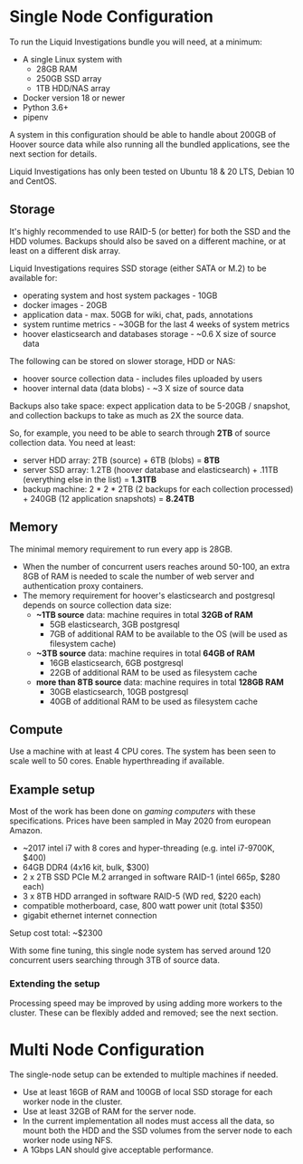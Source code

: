 # Single Node Configuration

To run the Liquid Investigations bundle you will need, at a minimum:

* A single Linux system with
  * 28GB RAM
  * 250GB SSD array
  * 1TB HDD/NAS array
* Docker version 18 or newer
* Python 3.6+
* pipenv

A system in this configuration should be able to handle about 200GB of Hoover source data while also running all the bundled applications, see the next section for details.

Liquid Investigations has only been tested on Ubuntu 18 & 20 LTS, Debian 10 and CentOS.


## Storage

It's highly recommended to use RAID-5 (or better) for both the SSD and the HDD volumes. Backups should also be saved on a different machine, or at least on a different disk array.

Liquid Investigations requires SSD storage (either SATA or M.2) to be available for:
- operating system and host system packages - 10GB
- docker images - 20GB
- application data - max. 50GB for wiki, chat, pads, annotations
- system runtime metrics - ~30GB for the last 4 weeks of system metrics
- hoover elasticsearch and databases storage - ~0.6 X size of source data 

The following can be stored on slower storage, HDD or NAS:
- hoover source collection data - includes files uploaded by users
- hoover internal data (data blobs) - ~3 X size of source data


Backups also take space: expect application data to be 5-20GB / snapshot, and collection backups to take as much as 2X the source data.

So, for example, you need to be able to search through **2TB** of source collection data. You need at least:

- server HDD array: 2TB (source) + 6TB (blobs) = **8TB**
- server SSD array: 1.2TB (hoover database and elasticsearch) + .11TB (everything else in the list) = **1.31TB**
- backup machine: 2 * 2 * 2TB (2 backups for each collection processed) + 240GB (12 application snapshots) = **8.24TB**


## Memory

The minimal memory requirement to run every app is 28GB.
- When the number of concurrent users reaches around 50-100, an extra 8GB of RAM is needed to scale the number of web server and authentication proxy containers. 
- The memory requirement for hoover's elasticsearch and postgresql depends on source collection data size:
  - **~1TB source** data: machine requires in total **32GB of RAM**
    - 5GB elasticsearch, 3GB postgresql
    - 7GB of additional RAM to be available to the OS (will be used as filesystem cache)
  - **~3TB source** data: machine requires in total **64GB of RAM**
    - 16GB elasticsearch, 6GB postgresql
    - 22GB of additional RAM to be used as filesystem cache
  - **more than 8TB source** data: machine requires in total **128GB RAM**
    - 30GB elasticsearch, 10GB postgresql
    - 40GB of additional RAM to be used as filesystem cache


## Compute

Use a machine with at least 4 CPU cores. The system has been seen to scale well to 50 cores. Enable hyperthreading if available.


## Example setup

Most of the work has been done on *gaming computers* with these specifications. Prices have been sampled in May 2020 from european Amazon.

- ~2017 intel i7 with 8 cores and hyper-threading (e.g. intel i7-9700K, $400)
- 64GB DDR4 (4x16 kit, bulk, $300)
- 2 x 2TB SSD PCIe M.2 arranged in software RAID-1 (intel 665p, $280 each)
- 3 x 8TB HDD arranged in software RAID-5 (WD red, $220 each)
- compatible motherboard, case, 800 watt power unit (total $350)
- gigabit ethernet internet connection

Setup cost total: ~$2300

With some fine tuning, this single node system has served around 120 concurrent users searching through 3TB of source data.

### Extending the setup

Processing speed may be improved by using adding more workers to the cluster. These can be flexibly added and removed; see the next section.


# Multi Node Configuration

The single-node setup can be extended to multiple machines if needed.

- Use at least 16GB of RAM and 100GB of local SSD storage for each worker node in the cluster.
- Use at least 32GB of RAM for the server node.
- In the current implementation all nodes must access all the data, so mount both the HDD and the SSD volumes from the server node to each worker node using NFS.
- A 1Gbps LAN should give acceptable performance.